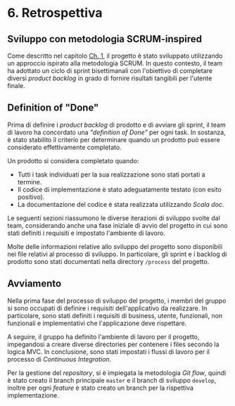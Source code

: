 # 6. Retrospettiva

## Sviluppo con metodologia SCRUM-inspired

Come descritto nel capitolo [Ch. 1](01-sviluppo.md), il progetto è stato sviluppato utilizzando un approccio ispirato alla metodologia SCRUM. In questo contesto, il team ha adottato un ciclo di sprint bisettimanali con l'obiettivo di completare diversi _product backlog_ in grado di fornire risultati tangibili per l'utente finale.

## Definition of "Done"

Prima di definire i _product backlog_ di prodotto e di avviare gli sprint, il team di lavoro ha concordato una _"definition of Done"_ per ogni task. In sostanza, è stato stabilito il criterio per determinare quando un prodotto può essere considerato effettivamente completato.

Un prodotto si considera completato quando:
- Tutti i task individuati per la sua realizzazione sono stati portati a termine.
- Il codice di implementazione è stato adeguatamente testato (con esito positivo).
- La documentazione del codice è stata realizzata utilizzando _Scala doc_.

Le seguenti sezioni riassumono le diverse iterazioni di sviluppo svolte dal team, considerando anche una fase iniziale di avvio del progetto in cui sono stati definiti i requisiti e impostato l'ambiente di lavoro.

Molte delle informazioni relative allo sviluppo del progetto sono disponibili nei file relativi al processo di sviluppo. In particolare, gli sprint e i backlog di prodotto sono stati documentati nella directory `/process` del progetto.

## Avviamento

Nella prima fase del processo di sviluppo del progetto, i membri del gruppo si sono occupati di definire i requisiti dell'applicativo da realizzare.
In particolare, sono stati definiti i requisiti di business, utente, funzionali, non funzionali e implementativi che l'applicazione deve rispettare.

A seguire, il gruppo ha definito l'ambiente di lavoro per il progetto, impegandosi a creare diverse directories per contenere i files secondo la logica MVC. In conclusione, sono stati impostati i flussi di lavoro per il processo di _Continuous Integration_.

Per la gestione del _repository_, si è impiegata la metodologia _Git flow_, quindi è stato creato il branch principale `master` e il branch di sviluppo `develop`, inoltre per ogni _feature_ è stato creato un branch per la rispettiva implementazione.
